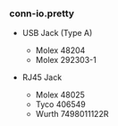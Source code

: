 ### conn-io.pretty ###

* USB Jack (Type A)
    - Molex 48204
    - Molex 292303-1

* RJ45 Jack
    - Molex 48025
    - Tyco 406549
    - Wurth 7498011122R 
